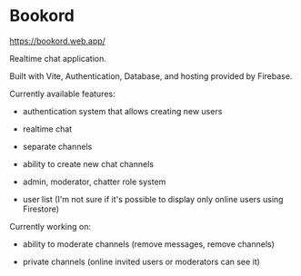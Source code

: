 # Bookord

https://bookord.web.app/

Realtime chat application.

Built with Vite, Authentication, Database, and hosting provided by Firebase.

Currently available features:

- authentication system that allows creating new users

- realtime chat

- separate channels

- ability to create new chat channels

- admin, moderator, chatter role system

- user list (I'm not sure if it's possible to display only online users using Firestore)
  
Currently working on:

- ability to moderate channels (remove messages, remove channels)

- private channels (online invited users or moderators can see it)


